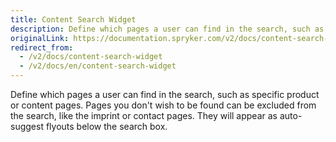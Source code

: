 ```yaml
---
title: Content Search Widget
description: Define which pages a user can find in the search, such as specific product or content pages.
originalLink: https://documentation.spryker.com/v2/docs/content-search-widget
redirect_from:
  - /v2/docs/content-search-widget
  - /v2/docs/en/content-search-widget
---
```


Define which pages a user can find in the search, such as specific product or content pages. Pages you don't wish to be found can be excluded from the search, like the imprint or contact pages. They will appear as auto-suggest flyouts below the search box.

